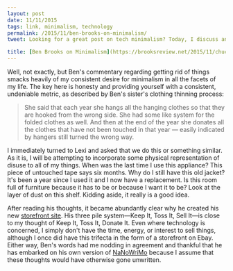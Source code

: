 ```yaml
---
layout: post
date: 11/11/2015
tags: link, minimalism, technology
permalink: /2015/11/ben-brooks-on-minimalism/
tweet: Looking for a great post on tech minimalism? Today, I discuss and link to such a post by @BenjaminBrooks.

title: [Ben Brooks on Minimalism](https://brooksreview.net/2015/11/chuck-it/)
---
```


Well, not exactly, but Ben's commentary regarding getting rid of things smacks heavily of my consistent desire for minimalism in all the facets of my life. The key here is honesty and providing yourself with a consistent, undeniable metric, as described by Ben's sister's clothing thinning process:

>She said that each year she hangs all the hanging clothes so that they are hooked from the wrong side. She had some like system for the folded clothes as well. And then at the end of the year she donates all the clothes that have not been touched in that year — easily indicated by hangers still turned the wrong way.

I immediately turned to Lexi and asked that we do this or something similar. As it is, I will be attempting to incorporate some physical representation of disuse to all of my things. When was the last time I use this appliance? This piece of untouched tape says six months. Why do I still have this old jacket? It's been a year since I used it and I now have a replacement. Is this room full of furniture because it has to be or because I want it to be? Look at the layer of dust on this shelf. Kidding aside, it really is a good idea.

After reading his thoughts, it became abundantly clear why he created his new [storefront site](http://oldstuff.forsale). His three pile system—Keep It, Toss It, Sell It—is close to my thought of Keep It, Toss It, Donate It. Even where technology is concerned, I simply don't have the time, energy, or interest to sell things, although I once did have this trifecta in the form of a storefront on Ebay. Either way, Ben's words had me nodding in agreement and thankful that he has embarked on his own version of [NaNoWriMo](https://brooksreview.net/2015/11/fifty-thousand/) because I assume that these thoughts would have otherwise gone unwritten.